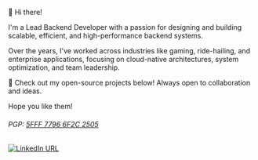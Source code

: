 👋 Hi there!

I'm a Lead Backend Developer with a passion for designing and building scalable, efficient, and high-performance backend systems.

Over the years, I've worked across industries like gaming, ride-hailing, and enterprise applications, focusing on cloud-native architectures, system optimization, and team leadership.

📂 Check out my open-source projects below! Always open to collaboration and ideas.

Hope you like them!

###### PGP: [5FFF 7796 6F2C 2505](https://keybase.io/garen/key.asc)

[![LinkedIn URL](https://img.shields.io/static/v1?color=blue&label=garenyondem&logo=linkedin&logoColor=white&style=flat-square&message=connect&link=https://www.linkedin.com/in/garenyondem)](https://www.linkedin.com/in/garenyondem)
